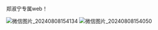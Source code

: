 郑淑宁专属web！

![微信图片_20240808154134](https://github.com/user-attachments/assets/1eec36af-c45f-439e-9529-619fef663079)
![微信图片_20240808154050](https://github.com/user-attachments/assets/ab4e2ee5-1f20-4632-8c71-9f0e92c8e49a)
